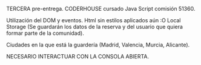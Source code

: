 TERCERA pre-entrega.
CODERHOUSE cursado Java Script comisión 51360.

Utilización del DOM y eventos.
Html sin estilos aplicados aún :O
Local Storage (Se guardarán los datos de la reserva y del usuario que quiera formar parte de la comunidad).

Ciudades en la que está la guardería (Madrid, Valencia, Murcia, Alicante).

NECESARIO INTERACTUAR CON LA CONSOLA ABIERTA.

